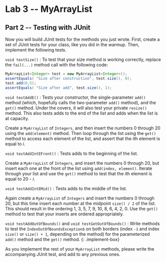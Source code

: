 # Lab 3 -- MyArrayList
## Part 2 -- Testing with JUnit

Now you will build JUnit tests for the methods you just wrote.  First, create
a set of JUnit tests for your class, like you did in the warmup.  Then,
implement the following tests.

`void testSize()`
: To test that your size method is working correctly,
  replace the `fail(...)` method call with the following code:
  ```java
  MyArrayList<Integer> test = new MyArrayList<Integer>(); 
  assertEquals( "Size after construction", test.size(), 0);
  test.add(0,5);
  assertEquals( "Size after add", test.size(), 1);
  ```

`void testAddE()`
: Tests your constructor, the single-parameter `add()` method (which, hopefully
  calls the two-parameter `add()` method), and the `get()` method. Under the covers, it
  will also test your private `resize()` method. This also tests adds to the end of
  the list and adds when the list is at capacity.

  Create a `MyArrayList` of `Integers`, and then insert the numbers 0 through 20
  using the `add(element)` method.  Then loop through the list using the `get()`
  method to access each element of the list, and assert that the *i*th element is
  equal to *i*.

`void testAddIntEFront()`
: Tests adds to the beginning of the list.  

  Create a `MyArrayList` of `Integers`, and insert the numbers 0 through 20, but
  insert each one at the front of the list using `add(index, element)`.  Iterate
  through your list and use the `get()` method to test that the *i*th element is equal
  to 20 - *i*.

`void testAddIntEMid()` 
: Tests adds to the middle of the list.

  Again create a `MyArrayList` of `Integers` and insert the numbers 0 through
  20, but this time insert each number at the midpoint `size() / 2` of the list.
  This should result in the ordering 1, 3, 5, 7, 9, 10, 8, 6, 4, 2, 0.  Use the
  `get()` method to test that your inserts are ordered appropriately.

`void testAddOutOfBounds()` and `void testGetOutOfBounds()`
: Write methods to test the `IndexOutOfBoundsException`s on both borders (index
  `-1` and index `size()` or `size() + 1`, depending on the method) for the parameterized
  `add()` method and the `get()` method.
{: .implement-box}

As you implement the rest of your `MyArrayList` methods, please write the
accompanying JUnit test, and add to any previous ones.

